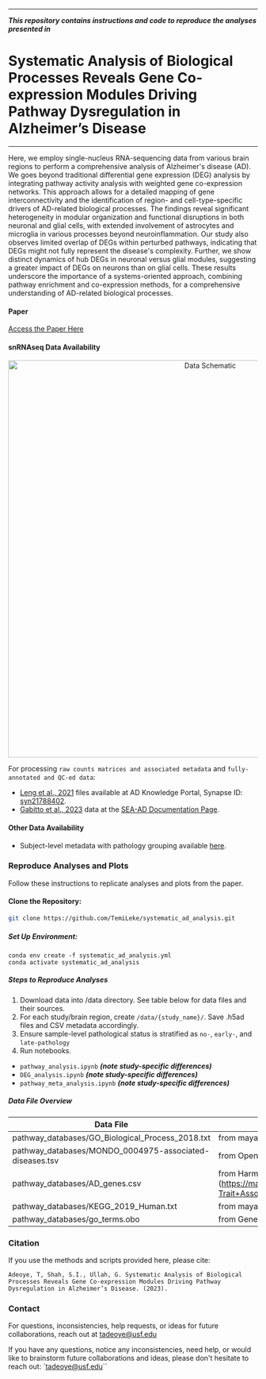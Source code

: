 
---

***This repository contains instructions and code to reproduce the analyses presented in***

# Systematic Analysis of Biological Processes Reveals Gene Co-expression Modules Driving Pathway Dysregulation in Alzheimer’s Disease
---

Here, we employ single-nucleus RNA-sequencing data from various brain regions to perform a comprehensive analysis of Alzheimer's disease (AD). We goes beyond traditional differential gene expression (DEG) analysis by integrating pathway activity analysis with weighted gene co-expression networks. This approach allows for a detailed mapping of gene interconnectivity and the identification of region- and cell-type-specific drivers of AD-related biological processes. The findings reveal significant heterogeneity in modular organization and functional disruptions in both neuronal and glial cells, with extended involvement of astrocytes and microglia in various processes beyond neuroinflammation. Our study also observes limited overlap of DEGs within perturbed pathways, indicating that DEGs might not fully represent the disease's complexity. Further, we show distinct dynamics of hub DEGs in neuronal versus glial modules, suggesting a greater impact of DEGs on neurons than on glial cells. These results underscore the importance of a systems-oriented approach, combining pathway enrichment and co-expression methods, for a comprehensive understanding of AD-related biological processes.


#### Paper
[Access the Paper Here](...)

#### snRNAseq Data Availability

<div align="center">
  <img src="Figue 1.png" width="800" alt="Data Schematic">
</div>

For processing `raw counts matrices and associated metadata` and `fully-annotated and QC-ed data`:

- [Leng et al., 2021](https://doi.org/10.1038/s41593-020-00764-7) files available at AD Knowledge Portal, Synapse ID: [syn21788402](https://www.synapse.org/#!Synapse:syn21788402).
- [Gabitto et al., 2023](https://www.biorxiv.org/content/10.1101/2023.05.08.539485v2) data at the [SEA-AD Documentation Page](https://portal.brain-map.org/explore/seattle-alzheimers-disease/seattle-alzheimers-disease-brain-cell-atlas-download?edit&language=en).

#### Other Data Availability

- Subject-level metadata with pathology grouping available [here](...).

### Reproduce Analyses and Plots

Follow these instructions to replicate analyses and plots from the paper.

#### Clone the Repository:

```bash
git clone https://github.com/TemiLeke/systematic_ad_analysis.git
```

##### Set Up Environment:

```
conda env create -f systematic_ad_analysis.yml
conda activate systematic_ad_analysis
```

##### Steps to Reproduce Analyses

1. Download data into /data directory. See table below for data files and their sources.
2. For each study/brain region, create `/data/{study_name}/`. Save .h5ad files and CSV metadata accordingly.
2. Ensure sample-level pathological status is stratified as `no-`, `early-`, and `late-pathology`
3. Run notebooks. 
- `pathway_analysis.ipynb` ***(note study-specific differences)***
- `DEG_analysis.ipynb` ***(note study-specific differences)***
- `pathway_meta_analysis.ipynb` ***(note study-specific differences)***

##### Data File Overview

| Data File                                                     | Description / Origin                                                                                                                                                                                                    |       
|---------------------------------------------------------------|-------------------------------------------------------------------------------------------------------------------------------------------------------------------------------------------------------------------------|
| pathway_databases/GO_Biological_Process_2018.txt              | from mayaan lab  [here](https://maayanlab.cloud/Enrichr/#libraries)                                                                                                                                                     |
| pathway_databases/MONDO_0004975-associated-diseases.tsv       | from Open Targets Platform [here](https://platform.opentargets.org/disease/MONDO_0004975/associations)                                                                                                                                                      |
| pathway_databases/AD_genes.csv       | from Harmonizome (Mayaanlab) [here](https://maayanlab.cloud/Harmonizome/gene_set/Alzheimer+Disease/dbGAP+Gene-Trait+Association s)                                                                                                                                                      |
| pathway_databases/KEGG_2019_Human.txt                         | from mayaan lab [here](https://maayanlab.cloud/Enrichr/#libraries)                                                                                                                                                      |
| pathway_databases/go_terms.obo                         | from Gene Ontology [here](https://geneontology.org/docs/download-ontology/)                                                                                                                                                      |


### Citation

If you use the methods and scripts provided here, please cite:

`Adeoye, T, Shah, S.I., Ullah, G. Systematic Analysis of Biological Processes Reveals Gene Co-expression Modules Driving Pathway Dysregulation in Alzheimer’s Disease. (2023).`


### Contact

For questions, inconsistencies, help requests, or ideas for future collaborations, reach out at tadeoye@usf.edu

If you have any questions, notice any inconsistencies, need help, or would like to brainstorm future collaborations and ideas, please don't hesitate to reach out: `tadeoye@usf.edu``
